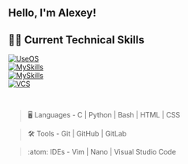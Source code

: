 ## Hello, I'm Alexey!

## 🧑‍💻 Current Technical Skills

[![UseOS](https://skillicons.dev/icons?i=linux,windows,ubuntu)](https://skillicons.dev)  
[![MySkills](https://skillicons.dev/icons?i=c,py,html,css,git,github,gitlab,vim,bash)](https://skillicons.dev)  
[![MySkills](https://skillicons.dev/icons?i=,vscode,vim,bash)](https://skillicons.dev)  
[![VCS](https://skillicons.dev/icons?i=git,github,gitlab,vim,bash)](https://skillicons.dev)  

<br>

> :desktop_computer:  Languages - C | Python | Bash | HTML | CSS

> :hammer_and_wrench:  Tools - Git | GitHub | GitLab

> :atom:  IDEs - Vim | Nano | Visual Studio Code

<br>
